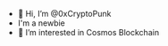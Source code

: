 - 👋 Hi, I’m @0xCryptoPunk
- I'm a newbie
- 👀 I’m interested in Cosmos Blockchain


<!---
0xCryptoPunk/0xCryptoPunk is a ✨ special ✨ repository because its `README.md` (this file) appears on your GitHub profile.
You can click the Preview link to take a look at your changes.
--->
